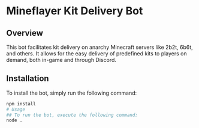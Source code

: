 # Mineflayer Kit Delivery Bot

## Overview
This bot facilitates kit delivery on anarchy Minecraft servers like 2b2t, 6b6t, and others. It allows for the easy delivery of predefined kits to players on demand, both in-game and through Discord.

## Installation
To install the bot, simply run the following command:
```bash
npm install
# Usage
## To run the bot, execute the following command:
node .
